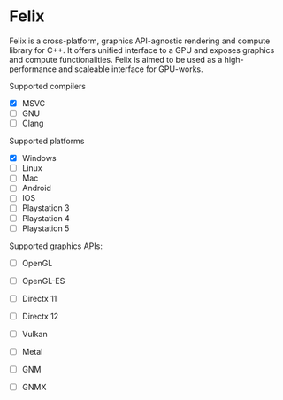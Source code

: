 # Felix

Felix is a cross-platform, graphics API-agnostic rendering and compute library for C++. It offers unified interface to a GPU and exposes graphics and compute functionalities. Felix is aimed to be used as a high-performance and scaleable interface for GPU-works.

Supported compilers
- [X] MSVC
- [ ] GNU
- [ ] Clang

Supported platforms
- [X] Windows
- [ ] Linux
- [ ] Mac
- [ ] Android
- [ ] IOS
- [ ] Playstation 3
- [ ] Playstation 4
- [ ] Playstation 5

Supported graphics APIs:

- [ ] OpenGL
- [ ] OpenGL-ES
- [ ] Directx 11
- [ ] Directx 12
- [ ] Vulkan
- [ ] Metal
- [ ] GNM
- [ ] GNMX

